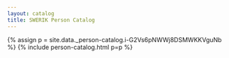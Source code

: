 ```yaml
---
layout: catalog
title: SWERIK Person Catalog
---
```

{% assign p = site.data._person-catalog.i-G2Vs6pNWWj8DSMWKKVguNb %}
{% include person-catalog.html p=p %}

